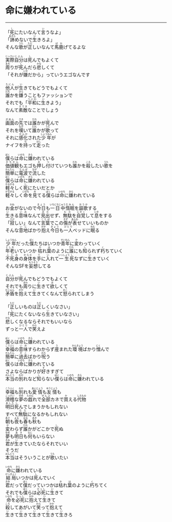 # 命に嫌われている
---
<lyric>
「<ruby>死<rt>し</rt></ruby>にたいなんて<ruby>言<rt>い</rt></ruby>うなよ」<br/>
「<ruby>諦<rt>あきら</rt></ruby>めないで<ruby>生<rt>い</rt></ruby>きろよ」<br/>
そんな<ruby>歌<rt>うた</rt></ruby>が<ruby>正<rt>ただ</rt></ruby>しいなんて<ruby>馬鹿<rt>ばか</rt></ruby>げてるよな<br/>
<br/>
<ruby>実際<rt>じっさい</rt></ruby><ruby>自分<rt>じぶん</rt></ruby>は<ruby>死<rt>し</rt></ruby>んでもよくて<br/>
<ruby>周<rt>まわ</rt></ruby>りが<ruby>死<rt>し</rt></ruby>んだら<ruby>悲<rt>かな</rt></ruby>しくて<br/>
「それが<ruby>嫌<rt>いや</rt></ruby>だから」っていうエゴなんです<br/>
<br/>
<ruby>他人<rt>たにん</rt></ruby>が<ruby>生<rt>い</rt></ruby>きてもどうでもよくて<br/>
<ruby>誰<rt>だれ</rt></ruby>かを<ruby>嫌<rt>きら</rt></ruby>うこともファッションで<br/>
それでも「<ruby>平和<rt>へいわ</rt></ruby>に<ruby>生<rt>い</rt></ruby>きよう」<br/>
なんて<ruby>素敵<rt>すてき</rt></ruby>なことでしょう<br/>
<br/>
<ruby>画面<rt>がめん</rt></ruby>の<ruby>先<rt>さき</rt></ruby>では<ruby>誰<rt>だれ</rt></ruby>かが<ruby>死<rt>し</rt></ruby>んで<br/>
それを<ruby>嘆<rt>なげ</rt></ruby>いて<ruby>誰<rt>だれ</rt></ruby>かが<ruby>歌<rt>うた</rt></ruby>って<br/>
それに<ruby>感化<rt>かんか</rt></ruby>された<ruby>少年<rt>しょうねん</rt></ruby>が<br/>
ナイフを<ruby>持<rt>も</rt></ruby>って<ruby>走<rt>はし</rt></ruby>った<br/>
<br/>
<ruby>僕<rt>ぼく</rt></ruby>らは<ruby>命<rt>いのち</rt></ruby>に<ruby>嫌<rt>きら</rt></ruby>われている<br/>
<ruby>価値観<rt>かちかん</rt></ruby>もエゴも<ruby>押<rt>お</rt></ruby>し<ruby>付<rt>つ</rt></ruby>けていつも<ruby>誰<rt>だれ</rt></ruby>かを<ruby>殺<rt>ころ</rt></ruby>したい<ruby>歌<rt>うた</rt></ruby>を<br/>
<ruby>簡単<rt>かんたん</rt></ruby>に<ruby>電波<rt>でんぱ</rt></ruby>で<ruby>流<rt>なが</rt></ruby>した<br/>
<ruby>僕<rt>ぼく</rt></ruby>らは<ruby>命<rt>いのち</rt></ruby>に<ruby>嫌<rt>きら</rt></ruby>われている<br/>
<ruby>軽々<rt>かるがる</rt></ruby>しく<ruby>死<rt>し</rt></ruby>にたいだとか<br/>
<ruby>軽々<rt>かるがる</rt></ruby>しく<ruby>命<rt>いのち</rt></ruby>を<ruby>見<rt>み</rt></ruby>てる<ruby>僕<rt>ぼく</rt></ruby>らは<ruby>命<rt>いのち</rt></ruby>に<ruby>嫌<rt>きら</rt></ruby>われている<br/>
<br/>
お<ruby>金<rt>かね</rt></ruby>がないので<ruby>今日<rt>きょう</rt></ruby>も<ruby>一日中<rt>いちにちじゅう</rt></ruby><ruby>惰眠<rt>だみん</rt></ruby>を<ruby>謳歌<rt>おうか</rt></ruby>する<br/>
<ruby>生<rt>い</rt></ruby>きる<ruby>意味<rt>いみ</rt></ruby>なんて<ruby>見出<rt>みだ</rt></ruby>せず、<ruby>無駄<rt>むだ</rt></ruby>を<ruby>自覚<rt>じかく</rt></ruby>して<ruby>息<rt>いき</rt></ruby>をする<br/>
「<ruby>寂<rt>さび</rt></ruby>しい」なんて<ruby>言葉<rt>ことば</rt></ruby>でこの<ruby>傷<rt>きず</rt></ruby>が<ruby>表<rt>あらわ</rt></ruby>せていいものか<br/>
そんな<ruby>意地<rt>いじ</rt></ruby>ばかり<ruby>抱<rt>かか</rt></ruby>え<ruby>今日<rt>きょう</rt></ruby>も<ruby>一人<rt>ひとり</rt></ruby>ベッドに<ruby>眠<rt>ねむ</rt></ruby>る<br/>
<br/>
<ruby>少年<rt>しょうねん</rt></ruby>だった<ruby>僕<rt>ぼく</rt></ruby>たちはいつか<ruby>青年<rt>せいねん</rt></ruby>に<ruby>変<rt>か</rt></ruby>わっていく<br/>
<ruby>年老<rt>としお</rt></ruby>いていつか <ruby>枯<rt>か</rt></ruby>れ<ruby>葉<rt>は</rt></ruby>のように<ruby>誰<rt>だれ</rt></ruby>にも<ruby>知<rt>し</rt></ruby>られず<ruby>朽<rt>く</rt></ruby>ちていく<br/>
<ruby>不死身<rt>ふじみ</rt></ruby>の<ruby>身体<rt>からだ</rt></ruby>を<ruby>手<rt>て</rt></ruby>に<ruby>入<rt>い</rt></ruby>れて<ruby>一生<rt>いっしょう</rt></ruby><ruby>死<rt>し</rt></ruby>なずに<ruby>生<rt>い</rt></ruby>きていく<br/>
そんなSFを<ruby>妄想<rt>もうそう</rt></ruby>してる<br/>
<br/>
<ruby>自分<rt>じぶん</rt></ruby>が<ruby>死<rt>し</rt></ruby>んでもどうでもよくて<br/>
それでも<ruby>周<rt>まわ</rt></ruby>りに<ruby>生<rt>い</rt></ruby>きて<ruby>欲<rt>ほ</rt></ruby>しくて<br/>
<ruby>矛盾<rt>むじゅん</rt></ruby>を<ruby>抱<rt>かか</rt></ruby>えて<ruby>生<rt>い</rt></ruby>きてくなんて<ruby>怒<rt>おこ</rt></ruby>られてしまう<br/>
<br/>
「<ruby>正<rt>ただ</rt></ruby>しいものは<ruby>正<rt>ただ</rt></ruby>しくいなさい」<br/>
「<ruby>死<rt>し</rt></ruby>にたくないなら<ruby>生<rt>い</rt></ruby>きていなさい」<br/>
<ruby>悲<rt>かな</rt></ruby>しくなるならそれでもいいなら<br/>
ずっと<ruby>一人<rt>ひとり</rt></ruby>で<ruby>笑<rt>わら</rt></ruby>えよ<br/>
<br/>
<ruby>僕<rt>ぼく</rt></ruby>らは<ruby>命<rt>いのち</rt></ruby>に<ruby>嫌<rt>きら</rt></ruby>われている<br/>
<ruby>幸福<rt>こうふく</rt></ruby>の<ruby>意味<rt>いみ</rt></ruby>すらわからず<ruby>産<rt>う</rt></ruby>まれた<ruby>環境<rt>かんきょう</rt></ruby>ばかり<ruby>憎<rt>にく</rt></ruby>んで<br/>
<ruby>簡単<rt>かんたん</rt></ruby>に<ruby>過去<rt>かこ</rt></ruby>ばかり<ruby>呪<rt>のろ</rt></ruby>う<br/>
<ruby>僕<rt>ぼく</rt></ruby>らは<ruby>命<rt>いのち</rt></ruby>に<ruby>嫌<rt>きら</rt></ruby>われている<br/>
さよならばかりが<ruby>好<rt>す</rt></ruby>きすぎて<br/>
<ruby>本当<rt>ほんとう</rt></ruby>の<ruby>別<rt>わか</rt></ruby>れなど<ruby>知<rt>し</rt></ruby>らない<ruby>僕<rt>ぼく</rt></ruby>らは<ruby>命<rt>いのち</rt></ruby>に<ruby>嫌<rt>きら</rt></ruby>われている<br/>
<br/>
<ruby>幸福<rt>こうふく</rt></ruby>も<ruby>別<rt>わか</rt></ruby>れも<ruby>愛情<rt>あいじょう</rt></ruby>も<ruby>友情<rt>ゆうじょう</rt></ruby>も<br/>
<ruby>滑稽<rt>こっけい</rt></ruby>な<ruby>夢<rt>ゆめ</rt></ruby>の<ruby>戯<rt>たわむ</rt></ruby>れで<ruby>全部<rt>ぜんぶ</rt></ruby>カネで<ruby>買<rt>か</rt></ruby>える<ruby>代物<rt>しろもの</rt></ruby><br/>
<ruby>明日<rt>あした</rt></ruby><ruby>死<rt>し</rt></ruby>んでしまうかもしれない<br/>
すべて<ruby>無駄<rt>むだ</rt></ruby>になるかもしれない<br/>
<ruby>朝<rt>あさ</rt></ruby>も<ruby>夜<rt>よる</rt></ruby>も<ruby>春<rt>はる</rt></ruby>も<ruby>秋<rt>あき</rt></ruby>も<br/>
<ruby>変<rt>か</rt></ruby>わらず<ruby>誰<rt>だれ</rt></ruby>かがどこかで<ruby>死<rt>し</rt></ruby>ぬ<br/>
<ruby>夢<rt>ゆめ</rt></ruby>も<ruby>明日<rt>あす</rt></ruby>も<ruby>何<rt>なに</rt></ruby>もいらない<br/>
<ruby>君<rt>きみ</rt></ruby>が<ruby>生<rt>い</rt></ruby>きていたならそれでいい<br/>
そうだ<br/>
<ruby>本当<rt>ほんとう</rt></ruby>はそういうことが<ruby>歌<rt>うた</rt></ruby>いたい<br/>
<br/>
<ruby>命<rt>いのち</rt></ruby>に<ruby>嫌<rt>きら</rt></ruby>われている<br/>
<ruby>結局<rt>けっきょく</rt></ruby>いつかは<ruby>死<rt>し</rt></ruby>んでいく<br/>
<ruby>君<rt>きみ</rt></ruby>だって<ruby>僕<rt>ぼく</rt></ruby>だっていつかは<ruby>枯<rt>か</rt></ruby>れ<ruby>葉<rt>は</rt></ruby>のように<ruby>朽<rt>く</rt></ruby>ちてく<br/>
それでも<ruby>僕<rt>ぼく</rt></ruby>らは<ruby>必死<rt>ひっし</rt></ruby>に<ruby>生<rt>い</rt></ruby>きて<br/>
<ruby>命<rt>いのち</rt></ruby>を<ruby>必死<rt>ひっし</rt></ruby>に<ruby>抱<rt>かか</rt></ruby>えて<ruby>生<rt>い</rt></ruby>きて<br/>
<ruby>殺<rt>ころ</rt></ruby>してあがいて<ruby>笑<rt>わら</rt></ruby>って<ruby>抱<rt>かか</rt></ruby>えて<br/>
<ruby>生<rt>い</rt></ruby>きて<ruby>生<rt>い</rt></ruby>きて<ruby>生<rt>い</rt></ruby>きて<ruby>生<rt>い</rt></ruby>きて<ruby>生<rt>い</rt></ruby>きろ<br/>
</lyric>
